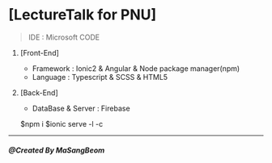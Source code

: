 
[LectureTalk for PNU]
=====================================
> IDE : Microsoft CODE

1. [Front-End]
	- Framework : Ionic2 & Angular & Node package manager(npm)
	- Language : Typescript & SCSS & HTML5
2. [Back-End]
    - DataBase & Server : Firebase


    $npm i
    $ionic serve -l -c

* * *
#####  @Created By MaSangBeom

